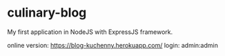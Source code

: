 # culinary-blog
My first application in NodeJS with ExpressJS framework. 

online version: https://blog-kuchenny.herokuapp.com/
login: admin:admin
